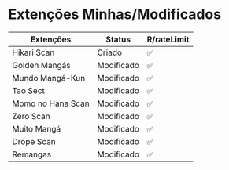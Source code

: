 # Extenções Minhas/Modificados

| Extenções | Status | R/rateLimit |
|--|--|--|
| Hikari Scan | Criado | ✅ |
| Golden Mangás | Modificado | ✅ |
| Mundo Mangá-Kun | Modificado | ✅ |
| Tao Sect | Modificado | ✅ |
| Momo no Hana Scan | Modificado | ✅ |
| Zero Scan | Modificado | ✅ |
| Muito Mangá | Modificado | ✅ |
| Drope Scan | Modificado | ✅ |
| Remangas | Modificado | ✅ |

